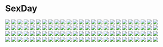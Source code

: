 # SexDay
![](https://konachan.com/image/051557a6ec6a7c4a6f04ccdd5e30fd79/Konachan.com%20-%20153564%20agent_%28ikuoikuo%29%20jpeg_artifacts%20original%20silhouette%20tagme.jpg)
![](https://konachan.com/image/972576ab7967ac4ac312c97edfb48d2f/Konachan.com%20-%20243383%20building%20city%20mclelun%20original%20rooftop%20scenic%20sky%20stairs%20sunset%20watermark.jpg)
![](https://konachan.com/image/fd53ad05dca9ada5a23f5f3749b2b73a/Konachan.com%20-%20107630%20blush%20breasts%20izayoi_sakuya%20maid%20touhou%20twintails.jpg)
![](https://konachan.com/jpeg/bc54612d99955b67fda90862ce316dab/Konachan.com%20-%20239850%20black_hair%20chitanda_eru%20green_eyes%20headband%20hyouka%20irisu_fuyumi%20long_hair%20male%20oreki_houtarou%20purple_eyes%20sasamori_tomoe%20short_hair%20skirt.jpg)
![](https://konachan.com/jpeg/b25cf7c7d7a14ebedf63efbde5758514/Konachan.com%20-%20215289%202girls%20animal_ears%20bakemonogatari%20blue_eyes%20catgirl%20fang%20food%20hanekawa_tsubasa%20kawai_makoto%20nekomonogatari%20purple_hair%20white_hair%20yellow_eyes.jpg)
![](https://konachan.com/image/55dd317a18a0522476a5b74185a88178/Konachan.com%20-%2029831%20hatsune_miku%20vocaloid.jpg)
![](https://konachan.com/image/713b8af03c70b010faf5118d82faca61/Konachan.com%20-%20303544%20ass%20bed%20breasts%20brown_eyes%20brown_hair%20censored%20logo%20moonshiner%20nipples%20original%20pajamas%20panties%20panty_pull%20pussy%20shirt_lift%20short_hair%20underwear.jpg)
![](https://konachan.com/jpeg/a4367923b2e2b77184b74d978d467265/Konachan.com%20-%20227073%20nanomortis%20original.jpg)
![](https://konachan.com/jpeg/a2075751669f1bde76c526301d4c28df/Konachan.com%20-%20263871%20blonde_hair%20chain%20fate_grand_order%20fate_%28series%29%20flowers%20gloves%20green_eyes%20headdress%20lpip%20nero_claudius_%28fate%29%20short_hair%20thighhighs%20white.jpg)
![](https://konachan.com/image/9891f708b5118a3affd529004c78d509/Konachan.com%20-%20252064%20adukikumanoi%20animal_ears%20ass%20building%20city%20fate_grand_order%20fate_%28series%29%20gloves%20mash_kyrielight%20sideboob%20tail%20underboob%20wolfgirl.jpg)
![](https://konachan.com/image/172534cdf695a80480e24829cc8ee824/Konachan.com%20-%20114110%20all_male%20blonde_hair%20green_eyes%20male%20oz_vessalius%20pandora_hearts%20short_hair%20vector.jpg)
![](https://konachan.com/image/9b77de8083b79ceed77a2522af9f9150/Konachan.com%20-%20301269%20blue_eyes%20bow%20brown_hair%20glasses%20gloves%20gray_hair%20group%20hat%20long_hair%20original%20pointed_ears%20red_hair%20skirt%20sword%20watermark%20weapon%20white_hair.jpg)
![](https://konachan.com/image/822f3dacaa59c7386435850e3c6d4823/Konachan.com%20-%2091470%20ameru.miro%20bones%20bow%20dark%20feathers%20halo%20long_hair%20nude%20panty_%26_stocking_with_garterbelt%20panty_%28character%29%20stocking_%28character%29%20wings.jpg)
![](https://konachan.com/image/47a5c2cfdc04cf8eea0224792c02b27a/Konachan.com%20-%2092672%20dress%20pianissimo%20shirakawa_ayane%20tachibana_mikage%20tagme.jpg)
![](https://konachan.com/jpeg/c969d63c3e625e22fb286797bf1949bf/Konachan.com%20-%20292370%20animal%20apron%20barefoot%20brown_eyes%20butterfly%20catgirl%20choker%20couch%20dress%20flowers%20gloves%20long_hair%20maid%20onineko%20original%20red_eyes%20rose%20tail%20twintails.jpg)
![](https://konachan.com/image/d0468ff38af4af73fae4f4f553e0b32a/Konachan.com%20-%2068692%20hatsune_miku%20twintails%20vocaloid.jpg)
![](https://konachan.com/image/40a138535034cfb9b2da4f7a3a4ca640/Konachan.com%20-%2025985%20bleach%20close%20kurosaki_yuzu%20vector.jpeg)
![](https://konachan.com/image/50dfe04322eef6b2fbb49bc057f4c689/Konachan.com%20-%209181%20mahou_shoujo_lyrical_nanoha%20mahou_shoujo_lyrical_nanoha_strikers%20takamachi_nanoha%20thighhighs.jpg)
![](https://konachan.com/image/44a58ac90e6bf9274020497d7e264cd2/Konachan.com%20-%2046589%20blue_hair%20camera%20catgirl%20doll%20dress%20green_hair%20hat%20horns%20kisume%20long_hair%20miko%20red_hair%20ribbons%20rope%20ryokosan%20short_hair%20skirt%20touhou%20wings%20witch.jpg)
![](https://konachan.com/jpeg/d419b5f3be451fc046ba1e91fd69a482/Konachan.com%20-%20271509%20eggnivia%20halloween%20janna%20league_of_legends.jpg)
![](https://konachan.com/jpeg/e3d4ff6a0278cb43c30057f2f2de20b8/Konachan.com%20-%20262777%20aliasing%20animal_ears%20ass%20blonde_hair%20bodysuit%20bunny_ears%20bunnygirl%20kurodani_yamame%20mono_%28moiky%29%20pantyhose%20red_eyes%20short_hair%20touhou%20white.jpg)
![](https://konachan.com/jpeg/9ef9d960cbda7227a368181c2bb91547/Konachan.com%20-%20179423%20brown_hair%20game_cg%20headband%20kagura_yuu%20koto_manami%20long_hair%20otonari_koi_sensou%20panties%20purple_eyes%20sugar_house%20underwear.jpg)
![](https://konachan.com/image/52fe6587f4a82d901c0179f242f913de/Konachan.com%20-%2081763%20bath%20blush%20kousaka_kirino%20ore_no_imouto_ga_konna_ni_kawaii_wake_ga_nai.jpg)
![](https://konachan.com/image/cb227a99aea3186df80f76034c04ba11/Konachan.com%20-%20271850%20mclelun%20night%20nobody%20original%20scenic%20sky%20stars%20watermark.jpg)
![](https://konachan.com/image/61b889aea6dbff7a8d598e49c96993e2/Konachan.com%20-%2012936%20tagme.jpg)
![](https://konachan.com/image/237dcc971bfcae205d16230ede0c7687/Konachan.com%20-%20187375%20allenkung1%20black_hair%20blue_eyes%20katana%20kill_la_kill%20kiryuin_satsuki%20long_hair%20sword%20thighhighs%20uniform%20weapon.jpg)
![](https://konachan.com/image/4d2a5e14c9949665bfbde4eb465910d9/Konachan.com%20-%20268234%20ass%20close%20murakami_suigun%20original%20panties%20school_uniform%20thighhighs%20underwear.jpg)
![](https://konachan.com/image/b70e164bb88da135bd11a5e890ef37e0/Konachan.com%20-%2015419%20tagme.jpg)
![](https://konachan.com/image/01e15113d424a77a4e7f84dd9cd53bf9/Konachan.com%20-%20261595%20anthropomorphism%20black_hair%20blush%20braids%20breast_grab%20breasts%20brown_eyes%20dark_skin%20green_eyes%20kusaka_souji%20navel%20nipples%20nude%20short_hair%20water.jpg)
![](https://konachan.com/jpeg/fbc176361c572d27846a68e561b7cfe1/Konachan.com%20-%20236913%20aliasing%20aqua_eyes%20barefoot%20black_hair%20flowers%20long_hair%20original%20shrine%20skirt%20stairs%20torii%20tree%20tsukioka_tsukiho.jpg)
![](https://konachan.com/jpeg/c5d4308edb122e19094acec46a121d6b/Konachan.com%20-%20115610%20aidmoon%20akemi_homura%20blush%20braids%20brown_hair%20crossover%20dress%20frederica_bernkastel%20long_hair%20pantyhose%20purple_hair%20tail%20umineko_no_naku_koro_ni.jpg)
![](https://konachan.com/image/87081825a723adec595d4699bfe0e32c/Konachan.com%20-%2086627%20jigoku_shoujo.jpg)
![](https://konachan.com/jpeg/27babb23f05d43533dafcdb3dc0bdad8/Konachan.com%20-%20196525%20blue_hair%20breasts%20gray%20nipples%20nude%20original%20pussy%20short_hair%20third-party_edit%20xiaoyin_li.jpg)
![](https://konachan.com/jpeg/16dafead8c97620449d532bb5a7ee7c8/Konachan.com%20-%20119387%20makise_kurisu%20nude%20steins%3Bgate%20underwater%20vector%20water.jpg)
![](https://konachan.com/image/31712cde03ee5a9f3a8909212c52e8c5/Konachan.com%20-%2054019%20akiyama_mio%20cosplay%20group%20hirasawa_ui%20hirasawa_yui%20k-on%21%20manabe_nodoka%20nakano_azusa%20tagme_%28artist%29%20tainaka_ritsu%20vocaloid%20yamanaka_sawako.jpg)
![](https://konachan.com/image/6a5ff763663ee1938e059eb5539fb09c/Konachan.com%20-%20170073%20blonde_hair%20brown_eyes%20brown_hair%20group%20gym_uniform%20headband%20isobe_noriko%20komakedara%20kondou_taeko%20long_hair%20ponytail%20sasaki_akebi%20short_hair%20tree.jpg)
![](https://konachan.com/image/1e8950ca3a1c27fe441bbc2f06ae3d0c/Konachan.com%20-%2018600%20animal_ears%20catgirl%20nanao_naru.jpg)
![](https://konachan.com/jpeg/c87dd98f0b6228c1c40867366b9d2c08/Konachan.com%20-%20145955%20ano_ko_wa_ore_kara_hanarenai%20blonde_hair%20blush%20game_cg%20giga%20naruse_manami%20panties%20see_through%20skirt%20thighhighs%20underwear%20usume_shirou%20water%20wet.jpg)
![](https://konachan.com/jpeg/036d93bfd8fb615657f24aed721f41aa/Konachan.com%20-%20276615%20blonde_hair%20blush%20breasts%20censored%20gloves%20green_eyes%20long_hair%20navel%20nipples%20no_bra%20original%20pussy%20shirt_lift%20tears%20tentacles%20thighhighs%20waifu2x.jpg)
![](https://konachan.com/jpeg/b2ebcbfc8fa5c2bb2c691d240b2ab0cc/Konachan.com%20-%20241288%20adcd%20brown_hair%20kneehighs%20long_hair%20original%20school_uniform%20skirt%20tie%20yellow_eyes.jpg)
![](https://konachan.com/image/5df2278a3697097f474569e1277c9e6d/Konachan.com%20-%2039867%20hatsune_miku%20vocaloid.jpg)
![](https://konachan.com/jpeg/feed4c915e4cee829244df26397b501e/Konachan.com%20-%20275138%20blush%20close%20dress%20gray_hair%20kokkoro%20pointed_ears%20princess_connect%21%20purple_eyes%20short_hair%20topia.jpg)
![](https://konachan.com/image/0dcecd9fa88b99512d4bea9d69c7ead7/Konachan.com%20-%2096134%20blue%20blue_eyes%20blue_hair%20breasts%20cleavage%20dmyo%20dmyotic%20headphones%20panties%20ponytail%20third-party_edit%20underwear%20watermark%20wink.jpg)
![](https://konachan.com/jpeg/5bcc1920cf3585dd23eae9e730dcf033/Konachan.com%20-%20303763%20animal%20demon%20fish%20gradient%20japanese_clothes%20kabi_%28kb%29%20kimono%20magic%20original.jpg)
![](https://konachan.com/image/cf42c29b661e17384efbb510e019315b/Konachan.com%20-%2094252%20murasa_minamitsu%20nopan%20touhou%20wet.jpg)
![](https://konachan.com/jpeg/cfb5613029affdea497a906343b5a18f/Konachan.com%20-%20277016%20blue_eyes%20blush%20breasts%20clochette%20cum%20game_cg%20headband%20long_hair%20nipples%20no_bra%20panties%20pink_hair%20pussy%20shintaro%20skirt%20skirt_lift%20uncensored%20underwear.jpg)
![](https://konachan.com/image/4733e9ec4d3df640138f9bc0ae2389ba/Konachan.com%20-%2066242%20anegasaki_nene%20kobayakawa_rinko%20love_plus%20takane_manaka.jpg)
![](https://konachan.com/jpeg/a66c58ec5a50f9a1a532a2f785da87d7/Konachan.com%20-%20182737%20bed%20blonde_hair%20blue_eyes%20blush%20dress%20game_cg%20kitami_karen%20kneehighs%20long_hair%20panties%20rinka_%28yuyutei%29%20striped_panties%20underwear.jpg)
![](https://konachan.com/image/7afd7fe1a9707bf27897b91bf473549b/Konachan.com%20-%20204191%20blush%20breasts%20cleavage%20clouds%20grass%20kamishirasawa_keine%20long_hair%20nopan%20skirt%20skirt_lift%20sunset%20touhou%20zuttokodomo.jpg)
![](https://konachan.com/image/6d370ad32a78f42bdd4f6b6ff683f9fa/Konachan.com%20-%20141106%20blonde_hair%20blue_eyes%20kazune_%28baumkuchen%29%20lily_%28vocaloid%29%20vocaloid%20water.jpg)
![](https://konachan.com/jpeg/638b069a5aafd630567bd445b18fccd2/Konachan.com%20-%20185134%20blush%20breast_hold%20breasts%20brown_hair%20fingering%20game_cg%20long_hair%20min-naraken%20nipples%20no_bra%20open_shirt%20oyako_rankan%20panties%20tagme%20thighhighs%20underwear.jpg)
![](https://konachan.com/image/04c71361ca47adbcf5b85d40569a3f43/Konachan.com%20-%2059492%203d%20accelerator%20all_male%20blood%20male%20red_eyes%20short_hair%20to_aru_majutsu_no_index%20white_hair.jpg)
![](https://konachan.com/image/d5b6b491743f9ed7f0e094c2ca943cf3/Konachan.com%20-%20160953%20animal%20bird%20building%20car%20eila_ilmatar_juutilainen%20lif_%28lif-ppp%29%20nikka_edvardine_katajainen%20scarf%20snow%20strike_witches.jpg)
![](https://konachan.com/image/01787e44333573ff2aec9013825c12cf/Konachan.com%20-%2017568%20chobits%20clamp%20freya.jpg)
![](https://konachan.com/jpeg/a20817e5b7778bddd8adae05271e7aad/Konachan.com%20-%20277633%20anthropomorphism%20azur_lane%20bed%20blush%20breasts%20choker%20cleavage%20dress%20headband%20no_bra%20red_eyes%20short_hair%20signed%20sirius_%28azur_lane%29%20thighhighs%20white_hair.jpg)
![](https://konachan.com/jpeg/c1751ccf087d8ef854317ce030a11a45/Konachan.com%20-%2064476%20blush%20breasts%20clear%20cleavage%20gun%20inagaki_miiko%20kisaki_yuduru%20open_shirt%20panties%20scan%20thighhighs%20underwear%20weapon.jpg)
![](https://konachan.com/image/4f4793cc4e4d18479c8450957728e9de/Konachan.com%20-%20121914%20alice_margatroid%20ama-tou%20dress%20hakurei_reimu%20hat%20japanese_clothes%20kirisame_marisa%20loli%20miko%20patchouli_knowledge%20touhou%20witch.jpg)
![](https://konachan.com/image/3f73c69df91126dd11fa1382b4800da9/Konachan.com%20-%2028732%20himemiya_anthy%20revolutionary_girl_utena%20shoujo_kakumei_utena%20tenjou_utena.jpg)
![](https://konachan.com/image/02810f366a8c733cd52c6860b02801dd/Konachan.com%20-%20221011%20blonde_hair%20blue_eyes%20cross%20dress%20long_hair%20nanna_%28irasutokanakili%29%20original%20wedding_attire.jpg)
![](https://konachan.com/image/c392dedb11eab87338134e43da56e1cf/Konachan.com%20-%20164558%20amano_sora%20bicolored_eyes%20rozen_maiden%20suiseiseki%20water.jpg)
![](https://konachan.com/jpeg/d1a2f28fcbf88d9a4446994c2c885217/Konachan.com%20-%20251977%20annin_doufu%20black_eyes%20black_hair%20camera%20egami_tsubaki%20flowers%20group%20idolmaster%20idolmaster_cinderella_girls%20japanese_clothes%20kimono%20male%20ponytail%20rose.jpg)
![](https://konachan.com/image/766b3eecebe33bc2ee15312632c1d207/Konachan.com%20-%20197276%20aircraft%20anthropomorphism%20armor%20bow%20bow_%28weapon%29%20clouds%20headband%20japanese_clothes%20long_hair%20ribbons%20saraki%20skirt%20sky%20weapon%20white_hair.jpg)
![](https://konachan.com/jpeg/12a34d6c23c9b6f418e5cf83e4a89688/Konachan.com%20-%20131514%20blush%20brown_hair%20game_cg%20hatsuyuki_sakura%20kozakai_aya%20long_hair%20ponytail%20purple_eyes%20saga_planets%20sunset%20toranosuke.jpg)
![](https://konachan.com/image/e81250d4c7dbc5d5b58cf203a4d752d1/Konachan.com%20-%2079111%20abhar%20ass%20ass_grab%20black_hair%20blush%20breasts%20game_cg%20long_hair%20nipples%20nopan%20open_shirt%20sex%20shirt_lift%20short_hair%20skirt%20skirt_lift%20thighhighs%20tree.jpg)
![](https://konachan.com/jpeg/06e3c4afd770c0632331f52153c0c7a3/Konachan.com%20-%20292071%202girls%20animal_ears%20bicolored_eyes%20black_hair%20breasts%20choker%20cleavage%20foxgirl%20long_hair%20original%20shorts%20silver_%28chenwen%29%20tail%20thighhighs%20white_hair.jpg)
![](https://konachan.com/image/87ad0c1dc3515a69ea4ae8674921692f/Konachan.com%20-%2083597%20bikini%20hatsune_miku%20purple_hair%20swimsuit%20twintails%20vocaloid.jpg)
![](https://konachan.com/image/34a3b97f41c845a8ca048a585c8a198a/Konachan.com%20-%20222528%20afrostar%20original%20third-party_edit%20yuuko-chan.jpg)
![](https://konachan.com/image/60d38d9de1e06a6fa5773ed80125e61b/Konachan.com%20-%2096246%20barefoot%20book%20brown_hair%20clouds%20dress%20flowers%20neyagi%20original.jpg)
![](https://konachan.com/jpeg/652f953bfa845b48aa85748e4e89abc6/Konachan.com%20-%20295628%20arancione%20halloween%20hatsune_miku%20thighhighs%20vocaloid.jpg)
![](https://konachan.com/jpeg/4ece912040e2b4d7c2225dc33b295cd4/Konachan.com%20-%20266747%20bed%20blush%20breasts%20brown_hair%20erondo%20game_cg%20koinosu_ichacolize%20long_hair%20nipples%20nude%20purple_eyes%20takeya_masami%20yoshino_ichika.jpg)
![](https://konachan.com/jpeg/7846a18a5a384535c8b723fa4f1f2436/Konachan.com%20-%20220260%20blonde_hair%20breasts%20green_eyes%20hoshii_miki%20idolmaster%20lambda%20long_hair%20nipples%20panty_pull%20swimsuit%20third-party_edit%20wet%20white.jpg)
![](https://konachan.com/image/0a285aba4d3570bf8d5d6467fa1a8d8a/Konachan.com%20-%2086033%202girls%20blue_eyes%20itou_mikoto%20koiiro_soramoyou%20lucie%20nakanishi_aiko%20panties%20panty_pull%20skirt%20underwear.jpg)
![](https://konachan.com/image/5fa10f879cab86f07f371f92032697ed/Konachan.com%20-%205316%20flcl%20samejima_mamimi%20wings.jpg)
![](https://konachan.com/image/2dd810af1f62e7c2c7f55b6208cecef5/Konachan.com%20-%2070465%20demon%20koakuma%20pointed_ears%20red_hair%20ribbons%20short_hair%20skirt%20tail%20thighhighs%20touhou%20wings%20yellow_eyes%20zoom_layer.jpg)
![](https://konachan.com/jpeg/20c560bede908396b8b7cb2fd163b83b/Konachan.com%20-%20268949%20aliasing%20breasts%20brown_eyes%20eyepatch%20game_cg%20green_hair%20headdress%20long_hair%20navel%20nipples%20nude%20penis%20pussy%20sex%20spread_legs%20tie%20uncensored.jpg)
![](https://konachan.com/jpeg/4ddb401f4c808130f8344e7535b6276b/Konachan.com%20-%20256505%20annin_doufu%20bell%20boots%20bow%20choker%20christmas%20gloves%20hat%20idolmaster%20long_hair%20microphone%20reindeer%20santa_costume%20santa_hat%20skirt%20white_hair%20yellow_eyes.jpg)
![](https://konachan.com/image/40534ce203b566e688d2bc91a88ab944/Konachan.com%20-%2020597%20count_of_monte_cristo%20gankutsuou.jpg)
![](https://konachan.com/image/65fb4178497eb29ef9a8099f8cd0ac57/Konachan.com%20-%20306822%20gray_hair%20green_eyes%20leaves%20long_hair%20n.s.%20original.jpg)
![](https://konachan.com/jpeg/03ecdad4aeedb1802a4e5717db641a15/Konachan.com%20-%20190294%20animal%20bird%20black_hair%20fate_zero%20fate_%28series%29%20flowers%20kazenokaze%20long_hair%20necklace%20skirt%20sword%20thighhighs%20tohsaka_rin%20twintails%20weapon.jpg)
![](https://konachan.com/jpeg/b88839cc9865760373d25089f7b26366/Konachan.com%20-%20152852%20blonde_hair%20boku_wa_tomodachi_ga_sukunai%20green_eyes%20kashiwazaki_sena%20long_hair%20nopan%20school_uniform%20transparent%20vector.jpg)
![](https://konachan.com/jpeg/959a449ec0ad61e81b132f0247a78d76/Konachan.com%20-%20113187%20blonde_hair%20blue_eyes%20bra%20diamic_days%20game_cg%20hatsushiba_kisa%20long_hair%20lump_of_sugar%20open_shirt%20panties%20sesena_yau%20thighhighs%20underwear%20wink.jpg)
![](https://konachan.com/image/4aaf5c88f510e90dba32f088bf6a57f5/Konachan.com%20-%20208413%202girls%20black_hair%20bow%20breasts%20choker%20cleavage%20collar%20cropped%20gloves%20headband%20long_hair%20navel%20pink_hair%20ribbons%20thighhighs%20twintails%20wings%20yellow_eyes.jpg)
![](https://konachan.com/jpeg/c6c28bf633f18847347eb368bfe903db/Konachan.com%20-%20139136%20bikini%20blush%20breasts%20cleavage%20close%20cropped%20food%20ice_cream%20kantoku%20pink_hair%20purple_eyes%20scan%20swimsuit.jpg)
![](https://konachan.com/image/b9840b185c3a46733c3a0db4ade2cf98/Konachan.com%20-%2058770%20ghost_in_the_shell%20ghost_in_the_shell%3A_stand_alone_complex%20kusanagi_motoko.jpg)
![](https://konachan.com/image/8cca9a5d243e63ca2324f70cb387f129/Konachan.com%20-%2033880%20claymore%20miria.jpg)
![](https://konachan.com/image/fdb9f18bdd0f686dff22e1c1c04e9d42/Konachan.com%20-%2064984%20all_male%20blue_eyes%20himura_kenshin%20japanese_clothes%20katana%20male%20rurouni_kenshin%20scar%20signed%20sword%20weapon.jpg)
![](https://konachan.com/jpeg/3b3fade72dcfbf206da74f9eff8e9508/Konachan.com%20-%20275748%20anal%20aposine%20ass%20blonde_hair%20blue_eyes%20blush%20cum%20k-on%21%20kotobuki_tsumugi%20long_hair%20nude%20penis%20pussy%20sex%20uncensored.jpg)
![](https://konachan.com/jpeg/fc713dda3bb5d8ca36bb6d639976d385/Konachan.com%20-%20166471%20bed%20blush%20breasts%20cleavage%20kokujuuji%20long_hair%20no_bra%20patchouli_knowledge%20pink_eyes%20purple_hair%20touhou.jpg)
![](https://konachan.com/image/0229c9ea1b0b8c20688f6c744f436744/Konachan.com%20-%20151514%20animal_ears%20garakuta%20horns%20nadia_fortune%20skullgirls%20tail%20underboob.jpg)
![](https://konachan.com/jpeg/ebe56fda0810708c618f92aafbcff0e5/Konachan.com%20-%20241136%20annin_doufu%20idolmaster%20idolmaster_cinderella_girls%20idolmaster_cinderella_girls_starlight_stage%20takamori_aiko.jpg)
![](https://konachan.com/image/225cd8fe66de2a02626493a2c9cf8ec0/Konachan.com%20-%20193263%20artoria_pendragon_%28all%29%20blonde_hair%20fate_%28series%29%20fate_stay_night%20green_eyes%20magicians%20saber.jpg)
![](https://konachan.com/jpeg/075e97b4d49b941b2d0e3f340f1746b5/Konachan.com%20-%20116905%20blue_eyes%20blush%20catgirl%20chen%20doll%20forest%20foxgirl%20gloves%20gray_hair%20group%20long_hair%20myon%20pink_hair%20red_eyes%20shoujo_ai%20sleeping%20tail%20touhou%20tree%20water.jpg)
![](https://konachan.com/jpeg/8ef64b491f9d4a1cbe42c5e11680aca1/Konachan.com%20-%20126520%20animal%20brown_hair%20bunny%20christmas%20goma_%2811zihisin%29%20long_hair%20male%20original%20ribbons%20short_hair%20snow%20stars%20trap%20tree%20yellow_eyes.jpg)
![](https://konachan.com/jpeg/1c1bf0447bac57359ede3518d716f8a1/Konachan.com%20-%20255226%20animal_ears%20aqua_eyes%20blonde_hair%20blush%20book%20brown_eyes%20catgirl%20final_fantasy%20gradient%20kurut%20long_hair%20miqo%27te%20moogle%20ponytail%20red%20tattoo%20wink.jpg)
![](https://konachan.com/jpeg/5448f634a88f5a6acc6416a99f9fee04/Konachan.com%20-%20172685%20armor%20chainsaw%20eucliwood_hellscythe%20haruna_%28kore_wa_zombie_desu_ka%3F%29%20kobuichi%20kore_wa_zombie_desu_ka%3F%20maelstrom%20magic%20muririn%20scan%20sword%20weapon.jpg)
![](https://konachan.com/image/985e0e262a06fda6dedf80a984852930/Konachan.com%20-%20196202%20brown_hair%20close%20green_eyes%20headphones%20idolmaster%20idolmaster_cinderella_girls%20long_hair%20lowlight_kirilenko%20petals%20shibuya_rin.jpg)
![](https://konachan.com/image/fd7aa445ae65d2ea110262ed0525ed98/Konachan.com%20-%2060621%20as109%20hatsune_miku%20jpeg_artifacts%20last_night_good_night_%28vocaloid%29%20signed%20vocaloid.jpg)
![](https://konachan.com/jpeg/4f11e77982ba954a158b393dfed1d1f2/Konachan.com%20-%20182918%20asahina_hiyori%20heat-haze_days_%28vocaloid%29%20kagerou_project%20pyure.jpg)
![](https://konachan.com/jpeg/f6dd9143198dd9946ba3244ef25a409c/Konachan.com%20-%2095218%20building%20city%20clouds%20game_cg%20landscape%20mitsuki_mantarou%20nobody%20otome_renshin_prister%20scenic%20sky.jpg)
![](https://konachan.com/jpeg/9992f0d238914d30cb4e3710c1b89bdc/Konachan.com%20-%20143569%20blonde_hair%20blue_eyes%20dress%20long_hair%20original%20shouyan%20tagme%20wet.jpg)
